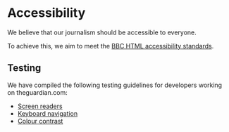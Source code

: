 # Accessibility

We believe that our journalism should be accessible to everyone.

To achieve this, we aim to meet the [BBC HTML accessibility standards](https://www.bbc.co.uk/accessibility/forproducts/guides/html/).

## Testing

We have compiled the following testing guidelines for developers working on theguardian.com:

- [Screen readers](https://accessibility.gutools.co.uk/testing/web/screen-readers/)
- [Keyboard navigation](https://accessibility.gutools.co.uk/testing/web/keyboard-navigation/)
- [Colour contrast](https://accessibility.gutools.co.uk/testing/web/colour-contrast/)
